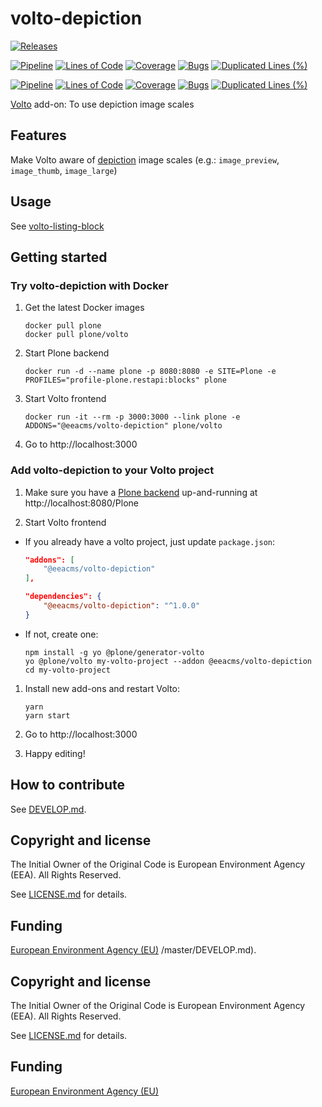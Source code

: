 # volto-depiction
[![Releases](https://img.shields.io/github/v/release/eea/volto-depiction)](https://github.com/eea/volto-depiction/releases)

[![Pipeline](https://ci.eionet.europa.eu/buildStatus/icon?job=volto-addons%2Fvolto-depiction%2Fmaster&subject=master)](https://ci.eionet.europa.eu/view/Github/job/volto-addons/job/volto-depiction/job/master/display/redirect)
[![Lines of Code](https://sonarqube.eea.europa.eu/api/project_badges/measure?project=volto-depiction-master&metric=ncloc)](https://sonarqube.eea.europa.eu/dashboard?id=volto-depiction-master)
[![Coverage](https://sonarqube.eea.europa.eu/api/project_badges/measure?project=volto-depiction-master&metric=coverage)](https://sonarqube.eea.europa.eu/dashboard?id=volto-depiction-master)
[![Bugs](https://sonarqube.eea.europa.eu/api/project_badges/measure?project=volto-depiction-master&metric=bugs)](https://sonarqube.eea.europa.eu/dashboard?id=volto-depiction-master)
[![Duplicated Lines (%)](https://sonarqube.eea.europa.eu/api/project_badges/measure?project=volto-depiction-master&metric=duplicated_lines_density)](https://sonarqube.eea.europa.eu/dashboard?id=volto-depiction-master)

[![Pipeline](https://ci.eionet.europa.eu/buildStatus/icon?job=volto-addons%2Fvolto-depiction%2Fdevelop&subject=develop)](https://ci.eionet.europa.eu/view/Github/job/volto-addons/job/volto-depiction/job/develop/display/redirect)
[![Lines of Code](https://sonarqube.eea.europa.eu/api/project_badges/measure?project=volto-depiction-develop&metric=ncloc)](https://sonarqube.eea.europa.eu/dashboard?id=volto-depiction-develop)
[![Coverage](https://sonarqube.eea.europa.eu/api/project_badges/measure?project=volto-depiction-develop&metric=coverage)](https://sonarqube.eea.europa.eu/dashboard?id=volto-depiction-develop)
[![Bugs](https://sonarqube.eea.europa.eu/api/project_badges/measure?project=volto-depiction-develop&metric=bugs)](https://sonarqube.eea.europa.eu/dashboard?id=volto-depiction-develop)
[![Duplicated Lines (%)](https://sonarqube.eea.europa.eu/api/project_badges/measure?project=volto-depiction-develop&metric=duplicated_lines_density)](https://sonarqube.eea.europa.eu/dashboard?id=volto-depiction-develop)


[Volto](https://github.com/plone/volto) add-on: To use depiction image scales

## Features

Make Volto aware of [depiction](https://github.com/eea/eea.depiction) image scales (e.g.: `image_preview`, `image_thumb`, `image_large`)

## Usage

See [volto-listing-block](https://github.com/eea/volto-listing-block)

## Getting started

### Try volto-depiction with Docker

1. Get the latest Docker images

   ```
   docker pull plone
   docker pull plone/volto
   ```

1. Start Plone backend
   ```
   docker run -d --name plone -p 8080:8080 -e SITE=Plone -e PROFILES="profile-plone.restapi:blocks" plone
   ```

1. Start Volto frontend

   ```
   docker run -it --rm -p 3000:3000 --link plone -e ADDONS="@eeacms/volto-depiction" plone/volto
   ```

1. Go to http://localhost:3000

### Add volto-depiction to your Volto project

1. Make sure you have a [Plone backend](https://plone.org/download) up-and-running at http://localhost:8080/Plone

1. Start Volto frontend

* If you already have a volto project, just update `package.json`:

   ```JSON
   "addons": [
       "@eeacms/volto-depiction"
   ],

   "dependencies": {
       "@eeacms/volto-depiction": "^1.0.0"
   }
   ```

* If not, create one:

   ```
   npm install -g yo @plone/generator-volto
   yo @plone/volto my-volto-project --addon @eeacms/volto-depiction
   cd my-volto-project
   ```

1. Install new add-ons and restart Volto:

   ```
   yarn
   yarn start
   ```

1. Go to http://localhost:3000

1. Happy editing!

## How to contribute

See [DEVELOP.md](https://github.com/eea/volto-depiction/blob/master/DEVELOP.md).

## Copyright and license

The Initial Owner of the Original Code is European Environment Agency (EEA).
All Rights Reserved.

See [LICENSE.md](https://github.com/eea/volto-depiction/blob/master/LICENSE.md) for details.

## Funding

[European Environment Agency (EU)](http://eea.europa.eu)
/master/DEVELOP.md).

## Copyright and license

The Initial Owner of the Original Code is European Environment Agency (EEA).
All Rights Reserved.

See [LICENSE.md](https://github.com/eea/volto-addon-template/blob/master/LICENSE.md) for details.

## Funding

[European Environment Agency (EU)](http://eea.europa.eu)

